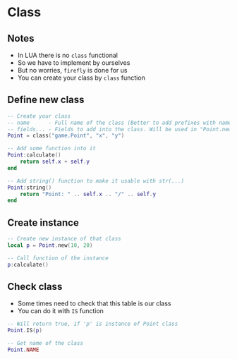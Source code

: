 # Class

## Notes
* In LUA there is no `class` functional
* So we have to implement by ourselves
* But no worries, `firefly` is done for us
* You can create your class by `class` function

## Define new class
```lua
-- Create your class
-- name      - Full name of the class (Better to add prefixes with namespace "game." and so forth)
-- fields... - Fields to add into the class. Will be used in "Point.new(x, y)" constructor
Point = class("game.Point", "x", "y")

-- Add some function into it
Point:calculate()
	return self.x + self.y
end

-- Add string() function to make it usable with str(...)
Point:string()
	return "Point: " .. self.x .. "/" .. self.y
end

```




## Create instance
```lua
-- Create new instance of that class
local p = Point.new(10, 20)

-- Call function of the instance
p:calculate()
```




## Check class
* Some times need to check that this table is our class
* You can do it with `IS` function
```lua
-- Will return true, if 'p' is instance of Point class
Point.IS(p)

-- Get name of the class
Point.NAME
```